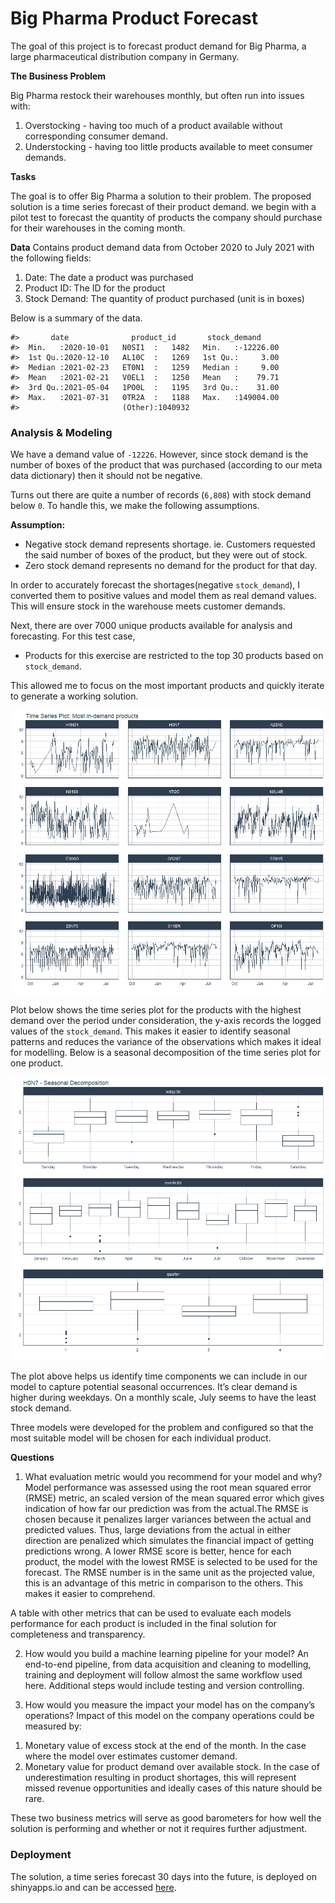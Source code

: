 
# Big Pharma Product Forecast

The goal of this project is to forecast product demand for Big Pharma, a
large pharmaceutical distribution company in Germany.

**The Business Problem**

Big Pharma restock their warehouses monthly, but often run into issues
with:

1.  Overstocking - having too much of a product available without
    corresponding consumer demand.
2.  Understocking - having too little products available to meet
    consumer demands.

**Tasks**

The goal is to offer Big Pharma a solution to their problem. The
proposed solution is a time series forecast of their product demand. we
begin with a pilot test to forecast the quantity of products the company
should purchase for their warehouses in the coming month.

**Data** Contains product demand data from October 2020 to July 2021
with the following fields:

1.  Date: The date a product was purchased
2.  Product ID: The ID for the product
3.  Stock Demand: The quantity of product purchased (unit is in boxes)

Below is a summary of the data.

    #>       date              product_id       stock_demand      
    #>  Min.   :2020-10-01   N0SI1  :   1482   Min.   :-12226.00  
    #>  1st Qu.:2020-12-10   AL10C  :   1269   1st Qu.:     3.00  
    #>  Median :2021-02-23   ET0N1  :   1259   Median :     9.00  
    #>  Mean   :2021-02-21   V0EL1  :   1250   Mean   :    79.71  
    #>  3rd Qu.:2021-05-04   1PO0L  :   1195   3rd Qu.:    31.00  
    #>  Max.   :2021-07-31   0TR2A  :   1188   Max.   :149004.00  
    #>                       (Other):1040932

### Analysis & Modeling

We have a demand value of `-12226`. However, since stock demand is the
number of boxes of the product that was purchased (according to our meta
data dictionary) then it should not be negative.

Turns out there are quite a number of records (`6,808`) with stock
demand below `0`. To handle this, we make the following assumptions.

**Assumption:**

-   Negative stock demand represents shortage. ie. Customers requested
    the said number of boxes of the product, but they were out of
    stock.  
-   Zero stock demand represents no demand for the product for that day.

In order to accurately forecast the shortages(negative `stock_demand`),
I converted them to positive values and model them as real demand
values. This will ensure stock in the warehouse meets customer demands.

Next, there are over 7000 unique products available for analysis and
forecasting. For this test case,

-   Products for this exercise are restricted to the top 30 products
    based on `stock_demand`.

This allowed me to focus on the most important products and quickly
iterate to generate a working solution.

![](README_files/figure-gfm/unnamed-chunk-3-1.png)<!-- -->

Plot below shows the time series plot for the products with the highest
demand over the period under consideration, the y-axis records the
logged values of the `stock_demand`. This makes it easier to identify
seasonal patterns and reduces the variance of the observations which
makes it ideal for modelling. Below is a seasonal decomposition of the
time series plot for one product.

![](README_files/figure-gfm/unnamed-chunk-4-1.png)<!-- -->

The plot above helps us identify time components we can include in our
model to capture potential seasonal occurrences. It’s clear demand is
higher during weekdays. On a monthly scale, July seems to have the least
stock demand.

Three models were developed for the problem and configured so that the
most suitable model will be chosen for each individual product.

**Questions**

1.  What evaluation metric would you recommend for your model and why?
    Model performance was assessed using the root mean squared error
    (RMSE) metric, an scaled version of the mean squared error which
    gives indication of how far our prediction was from the actual.The
    RMSE is chosen because it penalizes larger variances between the
    actual and predicted values. Thus, large deviations from the actual
    in either direction are penalized which simulates the financial
    impact of getting predictions wrong. A lower RMSE score is better,
    hence for each product, the model with the lowest RMSE is selected
    to be used for the forecast. The RMSE number is in the same unit as
    the projected value, this is an advantage of this metric in
    comparison to the others. This makes it easier to comprehend.

A table with other metrics that can be used to evaluate each models
performance for each product is included in the final solution for
completeness and transparency.

2.  How would you build a machine learning pipeline for your model? An
    end-to-end pipeline, from data acquisition and cleaning to
    modelling, training and deployment will follow almost the same
    workflow used here. Additional steps would include testing and
    version controlling.

3.  How would you measure the impact your model has on the company’s
    operations? Impact of this model on the company operations could be
    measured by:

<!-- -->

1.  Monetary value of excess stock at the end of the month. In the case
    where the model over estimates customer demand.
2.  Monetary value for product demand over available stock. In the case
    of underestimation resulting in product shortages, this will
    represent missed revenue opportunities and ideally cases of this
    nature should be rare.

These two business metrics will serve as good barometers for how well
the solution is performing and whether or not it requires further
adjustment.

### Deployment

The solution, a time series forecast 30 days into the future, is
deployed on shinyapps.io and can be accessed
[here](https://nii-amoo.shinyapps.io/Big_Pharma_Product_Forecast/?_ga=2.30230655.1728434036.1665487901-2124963698.1665487901).
